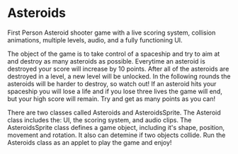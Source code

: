 # Asteroids
First Person Asteroid shooter game with a live scoring system, collision animations, multiple levels, audio, and a fully functioning UI.

The object of the game is to take control of a spaceship and try to aim at and destroy as many asteroids as possible. Everytime an asteroid is destroyed your score will increase by 10 points. After all of the asteroids are destroyed in a level, a new level will be unlocked. In the following rounds the asteroids will be harder to destroy, so watch out! If an asteroid hits your spaceship you will lose a life and if you lose three lives the game will end, but your high score will remain. Try and get as many points as you can!

There are two classes called Asteroids and AsteroidsSprite. The Asteroid class includes the: UI, the scoring system, and audio clips. The AsteroidsSprite class defines a game object, including it's shape, position, movement and rotation. It also can detemine if two objects collide. Run the Asteroids class as an applet to play the game and enjoy!
